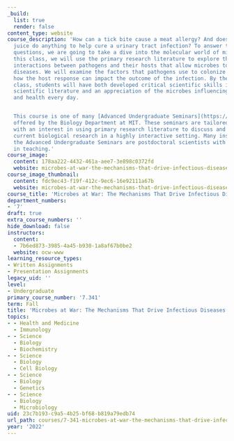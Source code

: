 ```yaml
---
_build:
  list: true
  render: false
content_type: website
course_description: 'How can a tick bite cause a meat allergy? And does cranberry
  juice do anything to help cure a urinary tract infection? To answer these and other
  questions, we are going to take a dive into the molecular world of microbes. In
  this class, we will use the primary research literature to explore the molecular
  interactions between pathogens and their hosts that allow microbes to cause infectious
  diseases. We will examine the factors that pathogens use to colonize a host and
  how the host response can impact the outcome of the infection. By the end of the
  class, students will have both developed critical scientific skills in evaluating
  scientific literature and an appreciation of the microbes influencing our lives
  and health every day.


  This course is one of many [Advanced Undergraduate Seminars](https://biology.mit.edu/undergraduate/current-students/subject-offerings/advanced-undergraduate-seminars/)
  offered by the Biology Department at MIT. These seminars are tailored for students
  with an interest in using primary research literature to discuss and learn about
  current biological research in a highly interactive setting. Many instructors of
  the Advanced Undergraduate Seminars are postdoctoral scientists with a strong interest
  in teaching.'
course_image:
  content: 178aa222-4432-461a-aee7-3e898c0372fd
  website: microbes-at-war-the-mechanisms-that-drive-infectious-diseases
course_image_thumbnail:
  content: fdc9ec43-f19f-412c-9ec6-16e92111a67b
  website: microbes-at-war-the-mechanisms-that-drive-infectious-diseases
course_title: 'Microbes at War: The Mechanisms That Drive Infectious Diseases'
department_numbers:
- '7'
draft: true
extra_course_numbers: ''
hide_download: false
instructors:
  content:
  - 7b6ed873-3985-4a45-b930-1a8af67b0be2
  website: ocw-www
learning_resource_types:
- Written Assignments
- Presentation Assignments
legacy_uid: ''
level:
- Undergraduate
primary_course_number: '7.341'
term: Fall
title: 'Microbes at War: The Mechanisms That Drive Infectious Diseases'
topics:
- - Health and Medicine
  - Immunology
- - Science
  - Biology
  - Biochemistry
- - Science
  - Biology
  - Cell Biology
- - Science
  - Biology
  - Genetics
- - Science
  - Biology
  - Microbiology
uid: 23c7b193-c9a5-4b25-bf68-b819a79edb74
url_path: courses/7-341-microbes-at-war-the-mechanisms-that-drive-infectious-diseases-fall-2022
year: '2022'
---
```

